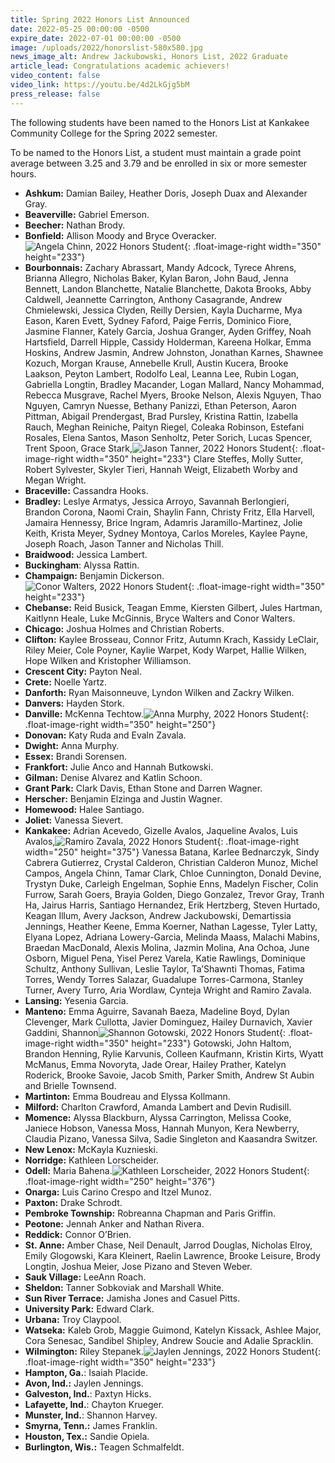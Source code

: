 ```yaml
---
title: Spring 2022 Honors List Announced
date: 2022-05-25 00:00:00 -0500
expire_date: 2022-07-01 00:00:00 -0500
image: /uploads/2022/honorslist-580x580.jpg
news_image_alt: Andrew Jackubowski, Honors List, 2022 Graduate
article_lead: Congratulations academic achievers!
video_content: false
video_link: https://youtu.be/4d2LkGjg5bM
press_release: false
---
```

The following students have been named to the Honors List at Kankakee Community College for the Spring 2022 semester.

To be named to the Honors List, a student must maintain a grade point average between 3.25 and 3.79 and be enrolled in six or more semester hours.

* **Ashkum:**&nbsp;Damian Bailey, Heather Doris, Joseph Duax and Alexander Gray.
* **Beaverville:**&nbsp;Gabriel Emerson.
* **Beecher:**&nbsp;Nathan Brody.
* **Bonfield:**&nbsp;Allison Moody and Bryce Overacker.![Angela Chinn, 2022 Honors Student](/uploads/2022/angela-chinn-honors350x233.jpg "Angela Chinn, 2022 Honors Student"){: .float-image-right width="350" height="233"}
* **Bourbonnais:**&nbsp;Zachary Abrassart, Mandy Adcock, Tyrece Ahrens, Brianna Allegro, Nicholas Baker, Kylan Baron, John Baud, Jenna Bennett, Landon Blanchette, Natalie Blanchette, Dakota Brooks, Abby Caldwell, Jeannette Carrington, Anthony Casagrande, Andrew Chmielewski, Jessica Clyden, Reilly Dersien, Kayla Ducharme, Mya Eason, Karen Evett, Sydney Faford, Paige Ferris, Dominico Fiore, Jasmine Flanner, Kately Garcia, Joshua Granger, Ayden Griffey, Noah Hartsfield, Darrell Hipple, Cassidy Holderman, Kareena Holkar, Emma Hoskins, Andrew Jasmin, Andrew Johnston, Jonathan Karnes, Shawnee Kozuch, Morgan Krause, Annebelle Krull, Austin Kucera, Brooke Laakson, Peyton Lambert, Rodolfo Leal, Leanna Lee, Rubin Logan, Gabriella Longtin, Bradley Macander, Logan Mallard, Nancy Mohammad, Rebecca Musgrave, Rachel Myers, Brooke Nelson, Alexis Nguyen, Thao Nguyen, Camryn Nuesse, Bethany Panizzi, Ethan Peterson, Aaron Pittman, Abigail Prendergast, Brad Pursley, Kristina Rattin, Izabella Rauch, Meghan Reiniche, Paityn Riegel, Coleaka Robinson, Estefani Rosales, Elena Santos, Mason Senholtz, Peter Sorich, Lucas Spencer, Trent Spoon, Grace Stark,![Jason Tanner, 2022 Honors Student](/uploads/2022/jason-tanner-honors350x233.jpg "Jason Tanner, 2022 Honors Student"){: .float-image-right width="350" height="233"} Clare Steffes, Molly Sutter, Robert Sylvester, Skyler Tieri, Hannah Weigt, Elizabeth Worby and Megan Wright.
* **Braceville:** Cassandra Hooks.
* **Bradley:**&nbsp;Leslye Armatys, Jessica Arroyo, Savannah Berlongieri, Brandon Corona, Naomi Crain, Shaylin Fann, Christy Fritz, Ella Harvell, Jamaira Hennessy, Brice Ingram, Adamris Jaramillo-Martinez, Jolie Keith, Krista Meyer, Sydney Montoya, Carlos Moreles, Kaylee Payne, Joseph Roach, Jason Tanner and Nicholas Thill.
* **Braidwood:** Jessica Lambert.
* **Buckingham**\: Alyssa Rattin.
* **Champaign:**&nbsp;Benjamin Dickerson.![Conor Walters, 2022 Honors Student](/uploads/2022/conor-walters-honors-350x233.jpg "Conor Walters, 2022 Honors Student"){: .float-image-right width="350" height="233"}
* **Chebanse:**&nbsp;Reid Busick, Teagan Emme, Kiersten Gilbert, Jules Hartman, Kaitlynn Heale, Luke McGinnis, Bryce Walters and Conor Walters.
* **Chicago:**&nbsp;Joshua Holmes and Christian Roberts.
* **Clifton:**&nbsp;Kaylee Brosseau, Connor Fritz, Autumn Krach, Kassidy LeClair, Riley Meier, Cole Poyner, Kaylie Warpet, Kody Warpet, Hallie Wilken, Hope Wilken and Kristopher Williamson.
* **Crescent City:**&nbsp;Payton Neal.
* **Crete:** Noelle Yartz.
* **Danforth:**&nbsp;Ryan Maisonneuve, Lyndon Wilken and Zackry Wilken.
* **Danvers:**&nbsp;Hayden Stork.
* **Danville:** McKenna Techtow.![Anna Murphy, 2022 Honors Student](/uploads/2022/anna-murphy-honors350x250.jpg "Anna Murphy, 2022 Honors Student"){: .float-image-right width="350" height="250"}
* **Donovan:**&nbsp;Katy Ruda and Evaln Zavala.
* **Dwight:** Anna Murphy.
* **Essex:** Brandi Sorensen.
* **Frankfort:**&nbsp;Julie Anco and Hannah Butkowski.
* **Gilman:**&nbsp;Denise Alvarez and Katlin Schoon.
* **Grant Park:**&nbsp;Clark Davis, Ethan Stone and Darren Wagner.
* **Herscher:**&nbsp;Benjamin Elzinga and Justin Wagner.
* **Homewood:** Halee Santiago.
* **Joliet:**&nbsp;Vanessa Sievert.
* **Kankakee:**&nbsp;Adrian Acevedo, Gizelle Avalos, Jaqueline Avalos, Luis Avalos,![Ramiro Zavala, 2022 Honors Student](/uploads/2022/ramiro-zavala-honors250x375.jpg "Ramiro Zavala, 2022 Honors Student"){: .float-image-right width="250" height="375"} Vanessa Batana, Karlee Bednarczyk, Sindy Cabrera Gutierrez, Crystal Calderon, Christian Calderon Munoz, Michel Campos, Angela Chinn, Tamar Clark, Chloe Cunnington, Donald Devine, Trystyn Duke, Carleigh Engelman, Sophie Enns, Madelyn Fischer, Colin Furrow, Sarah Goers, Brayia Golden, Diego Gonzalez, Trevor Gray, Tranh Ha, Jairus Harris, Santiago Hernandez, Erik Hertzberg, Steven Hurtado, Keagan Illum, Avery Jackson, Andrew Jackubowski, Demartissia Jennings, Heather Keene, Emma Koerner, Nathan Lagesse, Tyler Latty, Elyana Lopez, Adriana Lowery-Garcia, Melinda Maass, Malachi Mabins, Braedan MacDonald, Alexis Molina, Jazmin Molina, Ana Ochoa, June Osborn, Miguel Pena, Yisel Perez Varela, Katie Rawlings, Dominique Schultz, Anthony Sullivan, Leslie Taylor, Ta’Shawnti Thomas, Fatima Torres, Wendy Torres Salazar, Guadalupe Torres-Carmona, Stanley Turner, Avery Turro, Aria Wordlaw, Cynteja Wright and Ramiro Zavala.
* **Lansing:**&nbsp;Yesenia Garcia.
* **Manteno:**&nbsp;Emma Aguirre, Savanah Baeza, Madeline Boyd, Dylan Clevenger, Mark Cullotta, Javier Dominguez, Hailey Durnavich, Xavier Gaddini, Shannon![Shannon Gotowski, 2022 Honors Student](/uploads/2022/shannon-gotowski-honors350x233.jpg "Shannon Gotowski, 2022 Honors Student"){: .float-image-right width="350" height="233"} Gotowski, John Haltom, Brandon Henning, Rylie Karvunis, Colleen Kaufmann, Kristin Kirts, Wyatt McManus, Emma Novoryta, Jade Orear, Hailey Prather, Katelyn Roderick, Brooke Savoie, Jacob Smith, Parker Smith, Andrew St Aubin and Brielle Townsend.
* **Martinton:**&nbsp;Emma Boudreau and Elyssa Kollmann.
* **Milford:**&nbsp;Charlton Crawford, Amanda Lambert and Devin Rudisill.
* **Momence:**&nbsp;Alyssa Blackburn, Alyssa Carrington, Melissa Cooke, Janiece Hobson, Vanessa Moss, Hannah Munyon, Kera Newberry, Claudia Pizano, Vanessa Silva, Sadie Singleton and Kaasandra Switzer.
* **New Lenox:**&nbsp;McKayla Kuznieski.
* **Norridge:** Kathleen Lorscheider.
* **Odell:** Maria Bahena.![Kathleen Lorscheider, 2022 Honors Student](/uploads/2022/kathleen-lorscheider-honors250x376.jpg "Kathleen Lorscheider, 2022 Honors Student"){: .float-image-right width="250" height="376"}
* **Onarga:**&nbsp;Luis Carino Crespo and Itzel Munoz.
* **Paxton:** Drake Schrodt.
* **Pembroke Township:**&nbsp;Robreanna Chapman and Paris Griffin.
* **Peotone:** Jennah Anker and Nathan Rivera.
* **Reddick:** Connor O’Brien.
* **St. Anne:**&nbsp;Amber Chase, Neil Denault, Jarrod Douglas, Nicholas Elroy, Emily Glogowski, Kara Kleinert, Raelin Lawrence, Brooke Leisure, Brody Longtin, Joshua Meier, Jose Pizano and Steven Weber.
* **Sauk Village:** LeeAnn Roach.
* **Sheldon:**&nbsp;Tanner Sobkoviak and Marshall White.
* **Sun River Terrace:**&nbsp;Jamisha Jones and Casuel Pitts.
* **University Park:** Edward Clark.
* **Urbana:** Troy Claypool.
* **Watseka:**&nbsp;Kaleb Grob, Maggie Guimond, Katelyn Kissack, Ashlee Major, Cora Senesac, Sandibel Shipley, Andrew Soucie and Adalie Spracklin.
* **Wilmington:** Riley Stepanek.![Jaylen Jennings, 2022 Honors Student](/uploads/2022/jaylen-jennings-honors350x233.jpg "Jaylen Jennings, 2022 Honors Student"){: .float-image-right width="350" height="233"}
* **Hampton, Ga.**\: Isaiah Placide.
* **Avon, Ind.:**&nbsp;Jaylen Jennings.
* **Galveston, Ind.**\: Paxtyn Hicks.
* **Lafayette, Ind.**\: Chayton Krueger.
* **Munster, Ind.**\: Shannon Harvey.
* **Smyrna, Tenn.:**&nbsp;James Franklin.
* **Houston, Tex.:**&nbsp;Sandie Opiela.
* **Burlington, Wis.:**&nbsp;Teagen Schmalfeldt.
